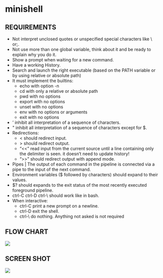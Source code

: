 # minishell


## REQUIREMENTS
- Not interpret unclosed quotes or unspecified special characters like \ or;.
- Not use more than one global variable, think about it and be ready to explain why you do it.
- Show a prompt when waiting for a new command.
- Have a working History.
- Search and launch the right executable (based on the PATH variable or by using relative or absolute path)
- It must implement the builtins:
  - echo with option -n
  - cd with only a relative or absolute path
  - pwd with no options
  - export with no options
  - unset with no options
  - env with no options or arguments
  - exit with no options
- ’ inhibit all interpretation of a sequence of characters.
- " inhibit all interpretation of a sequence of characters except for $.
- Redirections:
  - < should redirect input.
  - \> should redirect output.
  - “<<” read input from the current source until a line containing only the delimiter is seen. it doesn’t need to update history!
  - “>>” should redirect output with append mode.
- Pipes | The output of each command in the pipeline is connected via a pipe to the
input of the next command.
- Environment variables ($ followed by characters) should expand to their values.
- $? should expands to the exit status of the most recently executed foreground
pipeline.
- ctrl-C ctrl-D ctrl-\ should work like in bash.
- When interactive:
  - ctrl-C print a new prompt on a newline.
  - ctrl-D exit the shell.
  - ctrl-\ do nothing.
Anything not asked is not required

## FLOW CHART
<img src="https://www.notion.so/image/https%3A%2F%2Fs3-us-west-2.amazonaws.com%2Fsecure.notion-static.com%2F19dfc9a5-b483-4cd2-891d-9773df02b673%2FUntitled.png?table=block&id=417bc390-8dac-49f3-ab14-5c1dff158d76&spaceId=cf1b8bdd-9a75-4920-9590-391452f0ccbd&width=2000&userId=56d57c89-b9e6-45eb-aa02-039b56e56ee7&cache=v2">

## SCREEN SHOT
<img src="https://www.notion.so/image/https%3A%2F%2Fs3-us-west-2.amazonaws.com%2Fsecure.notion-static.com%2F4860e697-3354-4533-8675-a26c045a3d3c%2FUntitled.png?table=block&id=4a06838b-3432-41a7-8727-cdcd7b73a7a2&spaceId=cf1b8bdd-9a75-4920-9590-391452f0ccbd&width=2000&userId=56d57c89-b9e6-45eb-aa02-039b56e56ee7&cache=v2">


